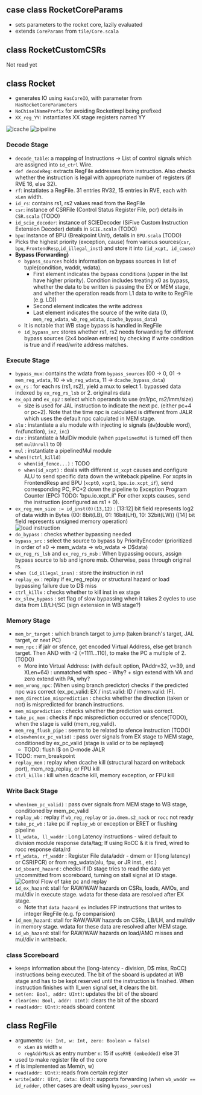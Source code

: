 
## case class RocketCoreParams
- sets parameters to the rocket core, lazily evaluated
- extends `CoreParams` from `tile/Core.scala`


## class RocketCustomCSRs
Not read yet

## class Rocket
- generates IO using `HasCoreIO`, with parameter from `HasRocketCoreParameters`
- `NoChiselNamePrefix` for avoiding RocketImpl being prefixed
- `XX_reg_YY`: instantiates XX stage registers named YY

<!--#### PC gen & Fetch Stage-->
![icache](./icache.png)
![pipeline](./pipeline.png)

### Decode Stage
- `decode_table`: a mapping of Instructions -> List of control signals which are assigned into `id_ctrl` Wire.
- `def decodeReg`: extracts RegFile addresses from instruction. Also checks whether the instruction is legal with appropriate number of registers (if RVE 16, else 32).
- `rf`: instatiates a RegFile. 31 entries RV32, 15 entries in RVE, each with `xLen` width.
- `id_rs`: contains rs1, rs2 values read from the RegFile
- `csr`: instance of CSRFile (Control Status Register File, pcr) details in `CSR.scala` (TODO)
- `id_scie_decoder`: instance of SCIEDecoder (SiFive Custom Instruction Extension Decoder) details in `SCIE.scala` (TODO)
- `bpu`: instance of BPU (Breakpoint Unit), details in `BPU.scala` (TODO)
- Picks the highest priority (exception, cause) from various sources(`csr`, `bpu`, `FrontendResp`,`id_illegal_inst`) and store it into `(id_xcpt, id_cause)`
- **Bypass (Forwarding)**
  - `bypass_sources` holds information on bypass sources in list of tuple(condition, waddr, wdata).
    - First element indicates the bypass conditions (upper in the list have higher priority). Condition includes treating x0 as bypass, whether the data to be written is passing the EX or MEM stage, and whether the operation reads from L1 data to write to RegFile (e.g. LD))
    - Second element indicates the write address
    - Last element indicates the source of the write data (0, `mem_reg_wdata`, `wb_reg_wdata`, `dcache_bypass_data`)
  - It is notable that WB stage bypass is handled in RegFile
  - `id_bypass_src` stores whether rs1, rs2 needs forwarding for different bypass sources (2x4 boolean entries) by checking if write condition is true and if read/write address matches.


### Execute Stage
- `bypass_mux`: contains the wdata from `bypass_sources` (00 -> 0, 01 -> `mem_reg_wdata`, 10 -> `wb_reg_wdata`, 11 -> `dcache_bypass_data`)
- `ex_rs` : for each rs (rs1, rs2), yield a mux to select 1. bypassed data indexed by `ex_reg_rs_lsb` or 2. original rs data
- `ex_op1` and `ex_op2` : select which operands to use (rs1/pc, rs2/imm/size)
  - size is used for JAL instruction to indicate the next pc. (either pc+4 or pc+2). Note that the time npc is calculated is different from JALR which uses the default npc calculated in MEM stage.
- `alu` : instantiate a alu module with injecting io signals (`dw`(double word), `fn`(function), `in2`, `in1`)
- `div` : instantiate a MulDiv module (when `pipelinedMul` is turned off then set `mulUnroll` to 0)
- `mul` : instantiate a pipelinedMul module
- `when(!ctrl_killd)`
  - `when(id_fence...)` : TODO
  - `when(id_xcpt)` : deals with different `id_xcpt` causes and configure ALU to send specific data down the writeback pipeline.
  For xcpts in FrontendResp and BPU (`xcpt0`, `xcpt1`, `bpu.io.xcpt_if`), send corresponding PC, PC+2 down the pipeline to Exception Program Counter (EPC) TODO: 'bpu.io.xcpt_if'
  For other xcpts causes, send the instruction (configured as rs1 + 0).
- `ex_reg_mem_size := id_inst(0)(13,12)` : [13:12] bit field represents log2 of data width in Bytes (00: 8bit(LB), 01: 16bit(LH), 10: 32bit(LW)) ([14] bit field represents unsigned memory operation)<br/>
![load instruction](./load.png)
- `do_bypass` : checks whether bypassing needed
- `bypass_src` : select the source to bypass by PriorityEncoder (prioritized in order of x0 -> mem_wdata -> wb_wdata -> D$data)
- `ex_reg_rs_lsb` and `ex_reg_rs_msb` : When bypassing occurs, assign bypass source to lsb and ignore msb. Otherwise, pass through original rs.
- `when (id_illegal_insn)` : store the instruction in rs1
- `replay_ex` : replay if ex_reg_replay or structural hazard or load bypassing failure due to D$ miss
- `ctrl_killx` : checks whether to kill inst in ex stage
- `ex_slow_bypass` : set flag of slow bypassing when it takes 2 cycles to use data from LB/LH/SC (sign extension in WB stage?)

### Memory Stage
- `mem_br_target` : which branch target to jump (taken branch's target, JAL target, or next PC)
- `mem_npc` : if jalr or sfence, get encoded Virtual Address, else get branch target. Then AND with -2 (=1111...110), to make the PC a multiple of 2. (TODO)
    - More into Virtual Address: (with default option, PAddr=32, v=39, and XLen=64) : unmatched with spec - Why?  +  sign extend with VA and zero extend with PA, why?
- `mem_wrong_npc`: (When using branch predictor) checks if the predicted npc was correct (ex_pc_valid: EX / inst.valid: ID / imem.valid: IF).
- `mem_direction_misprediction` : checks whether the direction (taken or not) is mispredicted for branch instructions.
- `mem_misprediction` : checks whether the prediction was correct.
- `take_pc_mem` : checks if npc misprediction occurred or sfence(TODO), when the stage is valid (mem_reg_valid).
- `mem_reg_flush_pipe` : seems to be related to sfence instruction (TODO)
- `elsewhen(ex_pc_valid)` : pass over signals from EX stage to MEM stage, conditioned by ex_pc_valid (stage is valid or to be replayed)
  - TODO: flush I$ on D-mode JALR
- TODO: mem_breakpoint
- `replay_mem` : replay when dcache kill (structural hazard on writeback port), mem_reg_replay, or FPU kill
- `ctrl_killm` : kill when dcache kill, memory exception, or FPU kill

### Write Back Stage
- `when(mem_pc_valid)` : pass over signals from MEM stage to WB stage, conditioned by mem_pc_valid
- `replay_wb` : replay if `wb_reg_replay` or `io.dmem.s2_nack` or `rocc` not ready
- `take_pc_wb` : take pc if `replay_wb` or exception or ERET or flushing pipeline
- `ll_wdata, ll_waddr` : Long Latency instructions - wired default to division module response data/tag; If using RoCC & it is fired, wired to rocc response data/rd
- `rf_wdata, rf_waddr` : Register File data/addr - dmem or ll(long latency) or CSR(PCR) or from reg_wdata(alu, fpu, or JR inst., etc.)
- `id_sboard_hazard` : checks if ID stage tries to read the data yet uncommitted from scoreboard, turning on stall signal at ID stage.<br/>
![Control Flow of take pc and replay](./control_flow_diagram.png)
- `id_ex_hazard`: stall for RAW/WAW hazards on CSRs, loads, AMOs, and mul/div in execute stage. wdata for these data are resolved after EX stage.
  - Note that `data_hazard_ex` includes FP instructions that writes to integer RegFile (e.g. fp comparision)
- `id_mem_hazard`: stall for RAW/WAW hazards on CSRs, LB/LH, and mul/div in memory stage. wdata for these data are resolved after MEM stage.
- `id_wb_hazard`: stall for RAW/WAW hazards on load/AMO misses and mul/div in writeback.


### class Scoreboard
- keeps information about the (long-latency - division, D$ miss, RoCC) instructions being executed. The bit of the sboard is updated at WB stage and has to be kept reserved until the instruction is finished. When instruction finishes with ll_wen signal set, it clears the bit.
- `set(en: Bool, addr: UInt)`: updates the bit of the sboard
- `clear(en: Bool, addr: UInt)`: clears the bit of the sboard
- `read(addr: UInt)`: reads sboard content

## class RegFile
- arguments: `(n: Int, w: Int, zero: Boolean = false)`
  - `xLen` as width `w`
  - `regAddrMask` as entry number `n`: 15 if `useRVE (embedded)` else 31
- used to make register file of the core
- rf is implemented as Mem(n, w)
- `read(addr: UInt)`: reads from certain register
- `write(addr: UInt, data: UInt)`: supports forwarding (when `wb_waddr == id_radder`, other cases are dealt using `bypass_sources`)


